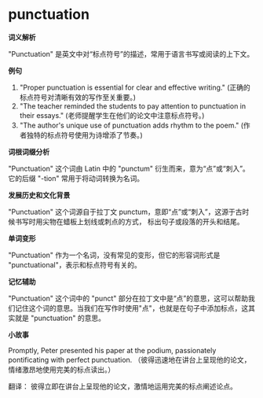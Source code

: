 # punctuation

**词义解析**

  

"Punctuation" 是英文中对“标点符号”的描述，常用于语言书写或阅读的上下文。

  

**例句**

  

1.  "Proper punctuation is essential for clear and effective writing." (正确的标点符号对清晰有效的写作至关重要。)
2.  "The teacher reminded the students to pay attention to punctuation in their essays." (老师提醒学生在他们的论文中注意标点符号。)
3.  "The author's unique use of punctuation adds rhythm to the poem." (作者独特的标点符号使用为诗增添了节奏。)

  

**词根词缀分析**

  

"Punctuation" 这个词由 Latin 中的 "punctum" 衍生而来，意为“点”或“刺入”。它的后缀 "-tion" 常用于将动词转换为名词。

  

**发展历史和文化背景**

  

"Punctuation" 这个词源自于拉丁文 punctum，意即“点”或“刺入”，这源于古时候书写时用尖物在蜡板上划线或刺点的方式， 标出句子或段落的开头和结尾。

  

**单词变形**

  

"Punctuation" 作为一个名词，没有常见的变形，但它的形容词形式是 "punctuational"，表示和标点符号有关的。

  

**记忆辅助**

  

"Punctuation" 这个词中的 "punct" 部分在拉丁文中是“点”的意思，这可以帮助我们记住这个词的意思。当我们在写作时使用"点"，也就是在句子中添加标点，这其实就是 "punctuation" 的意思。

  

**小故事**

  

Promptly, Peter presented his paper at the podium, passionately pontificating with perfect punctuation. （彼得迅速地在讲台上呈现他的论文，情绪激昂地使用完美的标点读出。）

  

翻译： 彼得立即在讲台上呈现他的论文，激情地运用完美的标点阐述论点。
